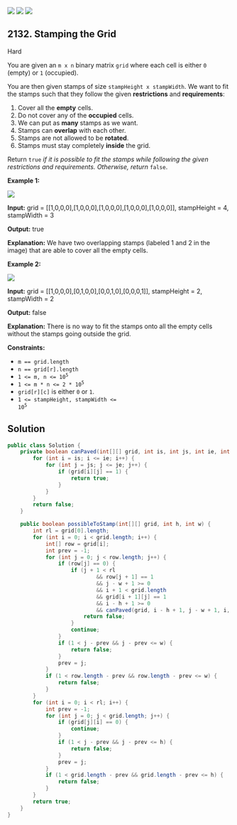 [![](https://img.shields.io/github/stars/javadev/LeetCode-in-Java?label=Stars&style=flat-square)](https://github.com/javadev/LeetCode-in-Java)
[![](https://img.shields.io/github/forks/javadev/LeetCode-in-Java?label=Fork%20me%20on%20GitHub%20&style=flat-square)](https://github.com/javadev/LeetCode-in-Java/fork)
[![](https://img.shields.io/badge/-LeetCode%20in%20Kotlin-blue?style=flat-square)](https://github.com/javadev/LeetCode-in-Kotlin)

## 2132\. Stamping the Grid

Hard

You are given an `m x n` binary matrix `grid` where each cell is either `0` (empty) or `1` (occupied).

You are then given stamps of size `stampHeight x stampWidth`. We want to fit the stamps such that they follow the given **restrictions** and **requirements**:

1.  Cover all the **empty** cells.
2.  Do not cover any of the **occupied** cells.
3.  We can put as **many** stamps as we want.
4.  Stamps can **overlap** with each other.
5.  Stamps are not allowed to be **rotated**.
6.  Stamps must stay completely **inside** the grid.

Return `true` _if it is possible to fit the stamps while following the given restrictions and requirements. Otherwise, return_ `false`.

**Example 1:**

![](https://assets.leetcode.com/uploads/2021/11/03/ex1.png)

**Input:** grid = \[\[1,0,0,0],[1,0,0,0],[1,0,0,0],[1,0,0,0],[1,0,0,0]], stampHeight = 4, stampWidth = 3

**Output:** true

**Explanation:** We have two overlapping stamps (labeled 1 and 2 in the image) that are able to cover all the empty cells.

**Example 2:**

![](https://assets.leetcode.com/uploads/2021/11/03/ex2.png)

**Input:** grid = \[\[1,0,0,0],[0,1,0,0],[0,0,1,0],[0,0,0,1]], stampHeight = 2, stampWidth = 2

**Output:** false

**Explanation:** There is no way to fit the stamps onto all the empty cells without the stamps going outside the grid.

**Constraints:**

*   `m == grid.length`
*   `n == grid[r].length`
*   <code>1 <= m, n <= 10<sup>5</sup></code>
*   <code>1 <= m * n <= 2 * 10<sup>5</sup></code>
*   `grid[r][c]` is either `0` or `1`.
*   <code>1 <= stampHeight, stampWidth <= 10<sup>5</sup></code>

## Solution

```java
public class Solution {
    private boolean canPaved(int[][] grid, int is, int js, int ie, int je) {
        for (int i = is; i <= ie; i++) {
            for (int j = js; j <= je; j++) {
                if (grid[i][j] == 1) {
                    return true;
                }
            }
        }
        return false;
    }

    public boolean possibleToStamp(int[][] grid, int h, int w) {
        int rl = grid[0].length;
        for (int i = 0; i < grid.length; i++) {
            int[] row = grid[i];
            int prev = -1;
            for (int j = 0; j < row.length; j++) {
                if (row[j] == 0) {
                    if (j + 1 < rl
                            && row[j + 1] == 1
                            && j - w + 1 >= 0
                            && i + 1 < grid.length
                            && grid[i + 1][j] == 1
                            && i - h + 1 >= 0
                            && canPaved(grid, i - h + 1, j - w + 1, i, j)) {
                        return false;
                    }
                    continue;
                }
                if (1 < j - prev && j - prev <= w) {
                    return false;
                }
                prev = j;
            }
            if (1 < row.length - prev && row.length - prev <= w) {
                return false;
            }
        }
        for (int i = 0; i < rl; i++) {
            int prev = -1;
            for (int j = 0; j < grid.length; j++) {
                if (grid[j][i] == 0) {
                    continue;
                }
                if (1 < j - prev && j - prev <= h) {
                    return false;
                }
                prev = j;
            }
            if (1 < grid.length - prev && grid.length - prev <= h) {
                return false;
            }
        }
        return true;
    }
}
```
